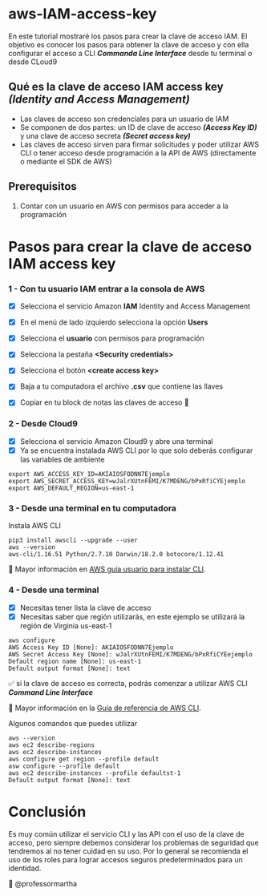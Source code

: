 
# aws-IAM-access-key
En este tutorial mostraré los pasos para crear la clave de acceso IAM.
El objetivo es conocer los pasos para obtener la clave de acceso y con ella configurar el acceso a CLI ***Commanda Line Interface***  desde tu terminal o desde CLoud9

## Qué es la clave de acceso IAM access key  ***\(Identity and Access Management)***
- Las claves de acceso son credenciales para un usuario de IAM
- Se componen de dos partes: un ID de clave de acceso ***\(Access Key ID)*** y una clave de acceso secreta ***\(Secret access key)***
- Las claves de acceso sirven para firmar solicitudes y poder utilizar AWS CLI o tener acceso desde programación a la API de AWS (directamente o mediante el SDK de AWS)

## Prerequisitos
1. Contar con un usuario en AWS con permisos para acceder a la programación 

# Pasos para crear la clave de acceso IAM access key

### 1 - Con tu usuario IAM entrar a la consola de AWS

 - [X] Selecciona el servicio Amazon **IAM** Identity and Access Management
 - [X] En el menú de lado izquierdo selecciona la opción **Users**
 - [X] Selecciona el **usuario** con permisos para programación 
 - [X] Selecciona la pestaña **\<Security credentials>**
 - [X] Selecciona el botón **\<create access key>**
 - [X] Baja a tu computadora el archivo **.csv**  que contiene las llaves 
 - [X] Copiar en tu block de notas las claves de acceso :notebook:  


### 2 - Desde Cloud9
 - [X] Selecciona el servicio Amazon Cloud9 y abre una terminal
 - [X] Ya se encuentra instalada AWS CLI por lo que solo deberás configurar las variables de ambiente 
 
 ````
export AWS_ACCESS_KEY_ID=AKIAIOSFODNN7Ejemplo
export AWS_SECRET_ACCESS_KEY=wJalrXUtnFEMI/K7MDENG/bPxRfiCYEjemplo
export AWS_DEFAULT_REGION=us-east-1 
 ````

### 3 - Desde una terminal en tu computadora 

Instala AWS CLI 

````
pip3 install awscli --upgrade --user
aws --version
aws-cli/1.16.51 Python/2.7.10 Darwin/18.2.0 botocore/1.12.41
````
:link: Mayor información en [AWS guía usuario para instalar CLI](https://docs.aws.amazon.com/es_es/cli/latest/userguide/cli-chap-install.html).

### 4 - Desde una terminal 

 - [X] Necesitas tener lista la clave de acceso 
 - [X] Necesitas saber que región utilizarás, en este ejemplo se utilizará la región de Virginia us-east-1
 
```
aws configure
AWS Access Key ID [None]: AKIAIOSFODNN7Ejemplo
AWS Secret Access Key [None]: wJalrXUtnFEMI/K7MDENG/bPxRfiCYEejemplo
Default region name [None]: us-east-1
Default output format [None]: text
```
:white_check_mark: si la clave de acceso es correcta, podrás comenzar a utilizar AWS CLI ***Command Line Interface***  

:link: Mayor información en la [Guía de referencia de AWS CLI](https://docs.aws.amazon.com/es_es/cli/latest/reference/).

Algunos comandos que puedes utilizar 

```
aws --version
aws ec2 describe-regions
aws ec2 describe-instances
aws configure get region --profile default
asw configure --profile default
aws ec2 describe-instances --profile defaultst-1
Default output format [None]: text

```

# Conclusión

Es muy común utilizar el servicio CLI y las API con el uso de la clave de acceso, pero siempre debemos considerar los problemas de seguridad que tendremos al no tener cuidad en su uso.  Por lo general se recomienda el uso de los roles para lograr accesos seguros predeterminados para un identidad. 


:raised_hands: @professormartha
